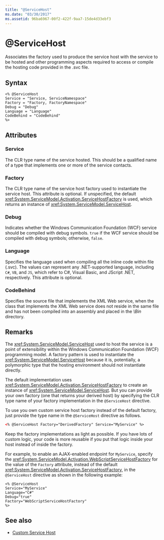 ```yaml
---
title: "@ServiceHost"
ms.date: "03/30/2017"
ms.assetid: 96ba6967-00f2-422f-9aa7-15de4d33ebf3
---
```

# \@ServiceHost

Associates the factory used to produce the service host with the service to be hosted and other programming aspects required to access or compile the hosting code provided in the .svc file.

## Syntax

```aspx-csharp
<% @ServiceHost
Service = "Service, ServiceNamespace"
Factory = "Factory, FactoryNamespace"
Debug = "Debug"
Language = "Language"
CodeBehind = "CodeBehind"
%>
```

## Attributes

### Service

The CLR type name of the service hosted. This should be a qualified name of a type that implements one or more of the service contacts.

### Factory

The CLR type name of the service host factory used to instantiate the service host. This attribute is optional. If unspecified, the default <xref:System.ServiceModel.Activation.ServiceHostFactory> is used, which returns an instance of <xref:System.ServiceModel.ServiceHost>.

### Debug

Indicates whether the Windows Communication Foundation (WCF) service should be compiled with debug symbols. `true` if the WCF service should be compiled with debug symbols; otherwise, `false`.

### Language

Specifies the language used when compiling all the inline code within file (.svc). The values can represent any .NET-supported language, including `C#`, `VB`, and `JS`, which refer to C#, Visual Basic, and JScript .NET, respectively. This attribute is optional.

### CodeBehind

Specifies the source file that implements the XML Web service, when the class that implements the XML Web service does not reside in the same file and has not been compiled into an assembly and placed in the *\Bin* directory.

## Remarks

The <xref:System.ServiceModel.ServiceHost> used to host the service is a point of extensibility within the Windows Communication Foundation (WCF) programming model. A factory pattern is used to instantiate the <xref:System.ServiceModel.ServiceHost> because it is, potentially, a polymorphic type that the hosting environment should not instantiate directly.

The default implementation uses <xref:System.ServiceModel.Activation.ServiceHostFactory> to create an instance of <xref:System.ServiceModel.ServiceHost>. But you can provide your own factory (one that returns your derived host) by specifying the CLR type name of your factory implementation in the `@ServiceHost` directive.

To use you own custom service host factory instead of the default factory, just provide the type name in the `@ServiceHost` directive as follows.

```xml
<% @ServiceHost Factory="DerivedFactory" Service="MyService" %>
```

Keep the factory implementations as light as possible. If you have lots of custom logic, your code is more reusable if you put that logic inside your host instead of inside the factory.

For example, to enable an AJAX-enabled endpoint for `MyService`, specify the <xref:System.ServiceModel.Activation.WebScriptServiceHostFactory> for the value of the `Factory` attribute, instead of the default <xref:System.ServiceModel.Activation.ServiceHostFactory>, in the `@ServiceHost` directive as shown in the following example:

```aspx-csharp
<% @ServiceHost
Service="MyService"
Language="C#"
Debug="true"
Factory="WebScriptServiceHostFactory"
%>
```

## See also

- [Custom Service Host](../../../wcf/samples/custom-service-host.md)
